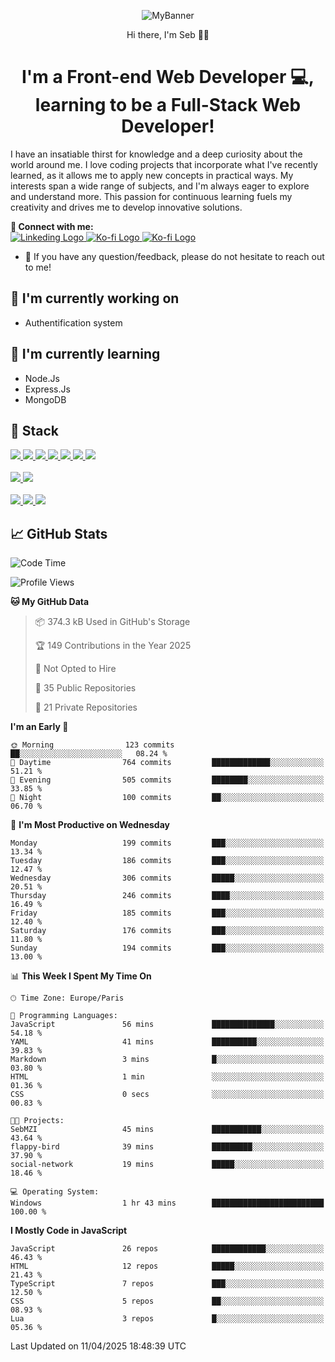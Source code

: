 <p align="center">
  <img src="https://github.com/user-attachments/assets/3561bf35-8764-416c-9f1d-4992739dcc20" alt="MyBanner">
</p>
<p align="center">
  Hi there, I'm Seb 👋🏻
</p>
<h1 align="center">I'm a Front-end Web Developer 💻, learning to be a Full-Stack Web Developer!</h1>
<p>
I have an insatiable thirst for knowledge and a deep curiosity about the world around me. I love coding projects that incorporate what I've recently learned, as it allows me to apply new concepts in practical ways. My interests span a wide range of subjects, and I'm always eager to explore and understand more. This passion for continuous learning fuels my creativity and drives me to develop innovative solutions.
</p>


**🤝 Connect with me:**
<br>
<a href="https://www.linkedin.com/in/sebastien-morazzani/">
<img src="https://img.shields.io/badge/LinkedIn-0077B5?style=for-the-badge&logo=linkedin&logoColor=white" alt="Linkeding Logo">
</a>
<a href="https://ko-fi.com/sebmzi" target="_blank">
<img src="https://img.shields.io/badge/Ko--fi-F16061?style=for-the-badge&logo=ko-fi&logoColor=white" alt="Ko-fi Logo">
</a>
<a href="https://buymeacoffee.com/sebmzi" target="_blank">
<img src="https://img.shields.io/badge/Buy_Me_A_Coffee-FFDD00?style=for-the-badge&logo=buy-me-a-coffee&logoColor=black" alt="Ko-fi Logo">
</a>

- 💬 If you have any question/feedback, please do not hesitate to reach out to me!


## 🔭 I'm currently working on
- Authentification system

## 🌱 I'm currently learning
- Node.Js
- Express.Js
- MongoDB

## 💼 Stack
<a href="#">
  <img src="https://img.shields.io/badge/javascript-%23323330.svg?style=for-the-badge&logo=javascript&logoColor=%23F7DF1E"/>
</a>
<a href="#">
  <img src="https://img.shields.io/badge/react-%2320232a.svg?style=for-the-badge&logo=react&logoColor=%2361DAFB"/>
</a>
<a href="#">
  <img src="https://img.shields.io/badge/html5-%23E34F26.svg?style=for-the-badge&logo=html5&logoColor=white"/>
</a>
<a href="#">
  <img src="https://img.shields.io/badge/Next-black?style=for-the-badge&logo=next.js&logoColor=white"/>
</a>
<a href="#">
  <img src="https://img.shields.io/badge/node.js-6DA55F?style=for-the-badge&logo=node.js&logoColor=white"/>
</a>
<a href="#">
  <img src="https://img.shields.io/badge/express.js-%23404d59.svg?style=for-the-badge&logo=express&logoColor=%2361DAFB"/>
</a>
<a href="#">
  <img src="https://img.shields.io/badge/MongoDB-%234ea94b.svg?style=for-the-badge&logo=mongodb&logoColor=white"/>
</a>
<br><br>
<a href="#">
  <img src="https://img.shields.io/badge/tailwindcss-%2338B2AC.svg?style=for-the-badge&logo=tailwind-css&logoColor=white"/>
</a>
<a href="#">
  <img src="https://img.shields.io/badge/css3-%231572B6.svg?style=for-the-badge&logo=css3&logoColor=white"/>
</a>
<br><br>
<a href="#">
  <img src="https://img.shields.io/badge/figma-%23F24E1E.svg?style=for-the-badge&logo=figma&logoColor=white"/>
</a>
<a href="#">
  <img src="https://img.shields.io/badge/github-%23121011.svg?style=for-the-badge&logo=github&logoColor=white"/>
</a>
<a href="#">
  <img src="https://img.shields.io/badge/git-%23F05033.svg?style=for-the-badge&logo=git&logoColor=white"/>
</a>

## 📈 GitHub Stats

<!--START_SECTION:waka-->
![Code Time](http://img.shields.io/badge/Code%20Time-5%20hrs%2047%20mins-blue)

![Profile Views](http://img.shields.io/badge/Profile%20Views-1-blue)

**🐱 My GitHub Data** 

> 📦 374.3 kB Used in GitHub's Storage 
 > 
> 🏆 149 Contributions in the Year 2025
 > 
> 🚫 Not Opted to Hire
 > 
> 📜 35 Public Repositories 
 > 
> 🔑 21 Private Repositories 
 > 
**I'm an Early 🐤** 

```text
🌞 Morning                123 commits         ██░░░░░░░░░░░░░░░░░░░░░░░   08.24 % 
🌆 Daytime                764 commits         █████████████░░░░░░░░░░░░   51.21 % 
🌃 Evening                505 commits         ████████░░░░░░░░░░░░░░░░░   33.85 % 
🌙 Night                  100 commits         ██░░░░░░░░░░░░░░░░░░░░░░░   06.70 % 
```
📅 **I'm Most Productive on Wednesday** 

```text
Monday                   199 commits         ███░░░░░░░░░░░░░░░░░░░░░░   13.34 % 
Tuesday                  186 commits         ███░░░░░░░░░░░░░░░░░░░░░░   12.47 % 
Wednesday                306 commits         █████░░░░░░░░░░░░░░░░░░░░   20.51 % 
Thursday                 246 commits         ████░░░░░░░░░░░░░░░░░░░░░   16.49 % 
Friday                   185 commits         ███░░░░░░░░░░░░░░░░░░░░░░   12.40 % 
Saturday                 176 commits         ███░░░░░░░░░░░░░░░░░░░░░░   11.80 % 
Sunday                   194 commits         ███░░░░░░░░░░░░░░░░░░░░░░   13.00 % 
```


📊 **This Week I Spent My Time On** 

```text
🕑︎ Time Zone: Europe/Paris

💬 Programming Languages: 
JavaScript               56 mins             ██████████████░░░░░░░░░░░   54.18 % 
YAML                     41 mins             ██████████░░░░░░░░░░░░░░░   39.83 % 
Markdown                 3 mins              █░░░░░░░░░░░░░░░░░░░░░░░░   03.80 % 
HTML                     1 min               ░░░░░░░░░░░░░░░░░░░░░░░░░   01.36 % 
CSS                      0 secs              ░░░░░░░░░░░░░░░░░░░░░░░░░   00.83 % 

🐱‍💻 Projects: 
SebMZI                   45 mins             ███████████░░░░░░░░░░░░░░   43.64 % 
flappy-bird              39 mins             █████████░░░░░░░░░░░░░░░░   37.90 % 
social-network           19 mins             █████░░░░░░░░░░░░░░░░░░░░   18.46 % 

💻 Operating System: 
Windows                  1 hr 43 mins        █████████████████████████   100.00 % 
```

**I Mostly Code in JavaScript** 

```text
JavaScript               26 repos            ████████████░░░░░░░░░░░░░   46.43 % 
HTML                     12 repos            █████░░░░░░░░░░░░░░░░░░░░   21.43 % 
TypeScript               7 repos             ███░░░░░░░░░░░░░░░░░░░░░░   12.50 % 
CSS                      5 repos             ██░░░░░░░░░░░░░░░░░░░░░░░   08.93 % 
Lua                      3 repos             █░░░░░░░░░░░░░░░░░░░░░░░░   05.36 % 
```




 Last Updated on 11/04/2025 18:48:39 UTC
<!--END_SECTION:waka-->
